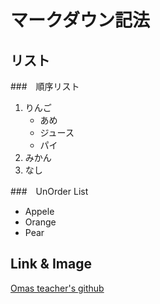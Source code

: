 # マークダウン記法

## リスト

###　順序リスト

1. りんご
    - あめ
    - ジュース
    - パイ
1. みかん
1. なし

###　UnOrder List

- Appele
- Orange
- Pear

## Link & Image

[Omas teacher's github](https://github.com/omas-public)

![]()